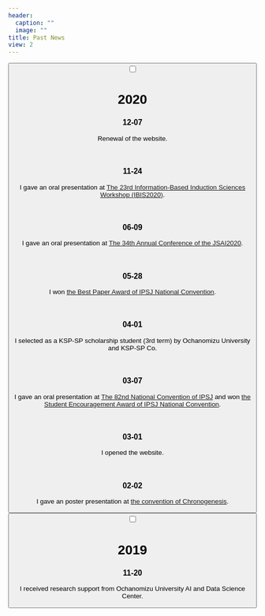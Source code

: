 ```yaml
---
header:
  caption: ""
  image: ""
title: Past News
view: 2
---
```


<!-- <div class="card" id="news2021">
<button class="btn btn-link" type="button">
<input id="acd-check3" class="acd-check" type="checkbox">
<label class="acd-label" for="acd-check3">
<h1>2021</h1>
</label>
<div class="acd-content">
<h3></h3>
<p></p>
</div>
</button>
</div> -->



<div class="card" id="news2020">
<button class="btn btn-link" type="button">
<input id="acd-check2" class="acd-check" type="checkbox">
<label class="acd-label" for="acd-check2">
<h1>2020</h1>
</label>
<div class="acd-content">
<h3>12-07</h3>
<p>Renewal of the website.</p>
<br>
<h3>11-24</h3>
<p>I gave an oral presentation at <a href="https://ibisml.org/ibis2020/">The 23rd Information-Based Induction Sciences Workshop (IBIS2020)</a>.</p>
<br>
<h3>06-09</h3>
<p>I gave an oral presentation at <a href="https://www.ai-gakkai.or.jp/jsai2020/">The 34th Annual Conference of the JSAI2020</a>.</p>
<br>
<h3>05-28</h3>
<p>I won <a href="http://www.ipsj.or.jp/award/taikaiyusyu.html">the Best Paper Award of IPSJ National Convention</a>.</p>
<br>
<h3>04-01</h3>
<p>I selected as a KSP-SP scholarship student (3rd term) by Ochanomizu University and KSP-SP Co.</p>
<br>
<h3>03-07</h3>
<p>I gave an oral presentation at <a href="https://www.ipsj.or.jp/event/taikai/82/index.html">The 82nd National Convention of IPSJ</a> and won <a href="http://www.ipsj.or.jp/award/taikaigakusei.html">the Student Encouragement Award of IPSJ National Convention</a>.</p>
<br>
<h3>03-01</h3>
<p>I opened the website.</p>
<br>
<h3>02-02</h3>
<p>I gave an poster presentation at <a href="https://www.chronogenesis.org">the convention of Chronogenesis</a>.</p>
</button>
</div>

<div class="card" id="news2019">
<button class="btn btn-link" type="button">
<input id="acd-check1" class="acd-check" type="checkbox">
<label class="acd-label" for="acd-check1">
<h1>2019</h1>
</label>
<div class="acd-content">
<h3>11-20</h3>
<p>I received research support from Ochanomizu University AI and Data Science Center.</p>
</button>
</div>
</div>



